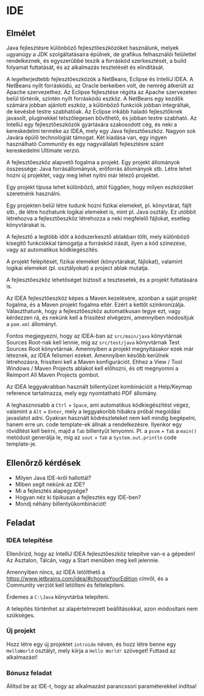 # IDE

## Elmélet

Java fejlesztésre különböző fejlesztőeszközöket használunk, melyek ugyanúgy a JDK szolgáltatásaira épülnek, de grafikus
felhasználói felülettel rendelkeznek, és egyszerűbbé teszik a forráskód szerkesztését, a build folyamat futtatását,
és az alkalmazás tesztelését és elindítását.

A legelterjedtebb fejlesztőeszközök a NetBeans, Eclipse és IntelliJ IDEA. A NetBeans nyílt forráskódú, az Oracle berkeiben volt,
de nemrég átkerült az Apache szervezethez. Az Eclipse fejlesztése régóta az Apache szervezeten belül történik, szintén
nyílt forráskódú eszköz. A NetBeans egy kezdők számára jobban ajánlott eszköz, a különböző funkciók jobban integráltak, de
kevésbé testre szabhatóak. Az Eclipse inkább haladó fejlesztőknek javasolt, pluginekkel tetszőlegesen bővíthető, és
jobban testre szabható. Az IntelliJ egy fejlesztőeszközök gyártására szakosodott cég, és neki a kereskedelmi terméke az
IDEA, mely egy Java fejlesztőeszköz. Nagyon sok Javára épülő technológiát támogat. Két kiadása van, egy ingyen használható
Community és egy nagyvállalati fejlesztésre szánt kereskedelmi Ultimate verzió.

A fejlesztőeszköz alapvető fogalma a projekt. Egy projekt állományok összessége:
Java forrásállományok, erőforrás állományok stb. Létre lehet hozni új projektet,
vagy meg lehet nyitni már létező projektet.

Egy projekt típusa lehet különbőző, attól függően, hogy milyen eszközöket szeretnénk használni.

Egy projekten belül létre tudunk hozni fizikai elemeket, pl. könyvtárat, fájlt stb., de
létre hozhatunk logikai elemeket is, mint pl. Java osztály. Ez utóbbit létrehozva
a fejlesztőeszköz létrehozza a neki megfelelő fájlokat, esetleg könyvtárakat is.

A fejlesztő a legtöbb időt a kódszerkesztő ablakban tölti, mely különböző kisegítő
funkciókkal támogatja a forráskód írását, ilyen a kód színezése, vagy az automatikus
kódkiegészítés.

A projekt felépítését, fizikai elemeket (könyvtárakat, fájlokat), valamint
logikai elemeket (pl. osztályokat) a project ablak mutatja.

A fejlesztőeszköz lehetőséget biztosít a tesztesetek, és a projekt futtatására is.

Az IDEA fejlesztőeszköz képes a Maven kezelésére, azonban a saját projekt fogalma,
és a Maven projekt fogalma eltér. Ezért a kettőt szinkronizálja. Választhatunk,
hogy a fejlesztőeszköz automatikusan tegye ezt, vagy kérdezzen rá, és nekünk kell
a frissítést elvégezni, amennyiben módosítjuk a `pom.xml` állományt.

Fontos megjegyezni, hogy az IDEA-ban az `src/main/java` könyvtárnak
Sources Root-nak kell lennie, míg az `src/test/java` könyvtárnak
Test Sources Root könyvtárnak. Amennyiben a projekt megnyitásakor
ezek már léteznek, az IDEA felismeri ezeket. Amennyiben később kerülnek
létrehozásra, frissíteni kell a Maven konfigurációt. Ehhez a View / Tool Windows /
Maven Projects ablakot kell előhozni, és ott megnyomni a Reimport All Maven Projects
gombot.

Az IDEA leggyakrabban használt billentyűzet kombinációit a Help/Keymap reference
tartalmazza, mely egy nyomtatható PDF állomány.

A leghasznosabb a `Ctrl` + `Space`, ami automatikus kódkiegészítést végez, valamint
a `Alt` + `Enter`, mely a leggyakoribb hibákra próbál megoldási javaslatot adni.
Gyakran használt kódrészleteket nem kell mindig begépelni, hanem erre un.
code template-ek állnak a rendelkezésre. Ilyenkor egy rövidítést kell
beírni, majd a `Tab` billentyűt lenyomni. Pl. a `psvm` + `Tab`
a `main()` metódust generálja le, míg az `sout` + `Tab` a `System.out.println`
code template-je.

## Ellenőrző kérdések

* Milyen Java IDE-kről hallottál?
* Miben segít nekünk az IDE?
* Mi a fejlesztés alapegysége?
* Hogyan néz ki tipikusan a fejlesztés egy IDE-ben?
* Mondj néhány billentyűkombinációt!

## Feladat

### IDEA telepítése

Ellenőrizd, hogy az IntelliJ IDEA fejlesztőeszköz telepítve van-e a gépeden!
Az Asztalon, Tálcán, vagy a Start menüben meg kell jelennie.

Amennyiben nincs, az IDEA letölthető a https://www.jetbrains.com/idea/#chooseYourEdition
címről, és a Community verziót kell letölteni és feltelepíteni.

Érdemes a `C:\Java` könyvtárba telepíteni.

A telepítés történhet az alapértelmezett beállításokkal, azon módosítani nem
szükséges.

### Új projekt

Hozz létre egy új projektet `introide` néven, és hozz létre benne egy
`HelloWorld` osztályt, mely kiírja a `Hello World!` szöveget! Futtasd az
alkalmazást!

### Bónusz feladat

Állítsd be az IDE-t, hogy az alkalmazást parancssori paraméterekkel indítsa!

